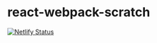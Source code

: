 # react-webpack-scratch
[![Netlify Status](https://api.netlify.com/api/v1/badges/8a2a6bd5-7900-42b7-b863-2b6580865473/deploy-status)](https://app.netlify.com/sites/admndash/deploys)
